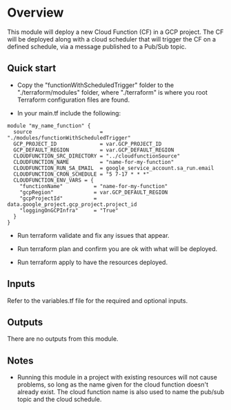 # Overview

This module will deploy a new Cloud Function (CF) in a GCP project. The CF will be deployed along with
 a cloud scheduler that will trigger the CF on a defined schedule, via a message published to a Pub/Sub topic.


## Quick start

* Copy the "functionWithScheduledTrigger" folder to the "./terraform/modules" folder, where "./terraform" is where you root Terraform configuration files are found.

* In your main.tf include the following: 
```
module "my_name_function" {
  source                      = "./modules/functionWithScheduledTrigger"
  GCP_PROJECT_ID              = var.GCP_PROJECT_ID
  GCP_DEFAULT_REGION          = var.GCP_DEFAULT_REGION
  CLOUDFUNCTION_SRC_DIRECTORY = "../cloudfunctionSource"
  CLOUDFUNCTION_NAME          = "name-for-my-function"
  CLOUDFUNCTION_RUN_SA_EMAIL  = google_service_account.sa_run.email
  CLOUDFUNCTION_CRON_SCHEDULE = "5 7-17 * * *"
  CLOUDFUNCTION_ENV_VARS = {
    "functionName"          = "name-for-my-function"
    "gcpRegion"             = var.GCP_DEFAULT_REGION
    "gcpProjectId"          = data.google_project.gcp_project.project_id
    "loggingOnGCPInfra"     = "True"
  }
}
```

* Run terraform validate and fix any issues that appear.    

* Run terraform plan and confirm you are ok with what will be deployed.   

* Run terraform apply to have the resources deployed.


## Inputs

Refer to the variables.tf file for the required and optional inputs.

## Outputs

There are no outputs from this module.


## Notes

* Running this module in a project with existing resources will not cause problems, so long as the name given for the cloud function doesn't already exist. The cloud function name is also used to name the pub/sub topic and the cloud schedule.

